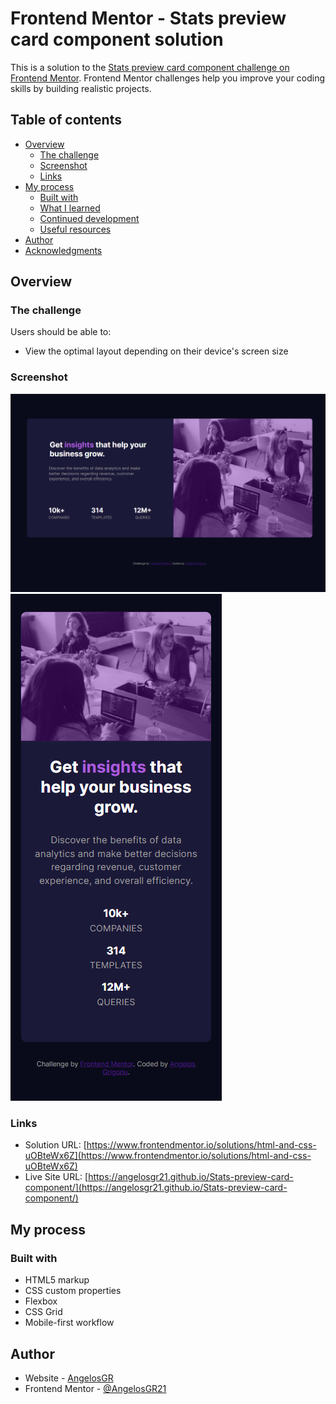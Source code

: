 # Frontend Mentor - Stats preview card component solution

This is a solution to the [Stats preview card component challenge on Frontend Mentor](https://www.frontendmentor.io/challenges/stats-preview-card-component-8JqbgoU62). Frontend Mentor challenges help you improve your coding skills by building realistic projects. 

## Table of contents

- [Overview](#overview)
  - [The challenge](#the-challenge)
  - [Screenshot](#screenshot)
  - [Links](#links)
- [My process](#my-process)
  - [Built with](#built-with)
  - [What I learned](#what-i-learned)
  - [Continued development](#continued-development)
  - [Useful resources](#useful-resources)
- [Author](#author)
- [Acknowledgments](#acknowledgments)


## Overview

### The challenge

Users should be able to:

- View the optimal layout depending on their device's screen size

### Screenshot

![Desktop View : ](./Screenshots/DesktopView.png)
![Mobile view :](./Screenshots/MobileView.png)


### Links

- Solution URL: [https://www.frontendmentor.io/solutions/html-and-css-uOBteWx6Z](https://www.frontendmentor.io/solutions/html-and-css-uOBteWx6Z)
- Live Site URL: [https://angelosgr21.github.io/Stats-preview-card-component/](https://angelosgr21.github.io/Stats-preview-card-component/)

## My process

### Built with

- HTML5 markup
- CSS custom properties
- Flexbox
- CSS Grid
- Mobile-first workflow

## Author

- Website - [AngelosGR](https://github.com/AngelosGR21)
- Frontend Mentor - [@AngelosGR21](https://www.frontendmentor.io/profile/AngelosGR21)

